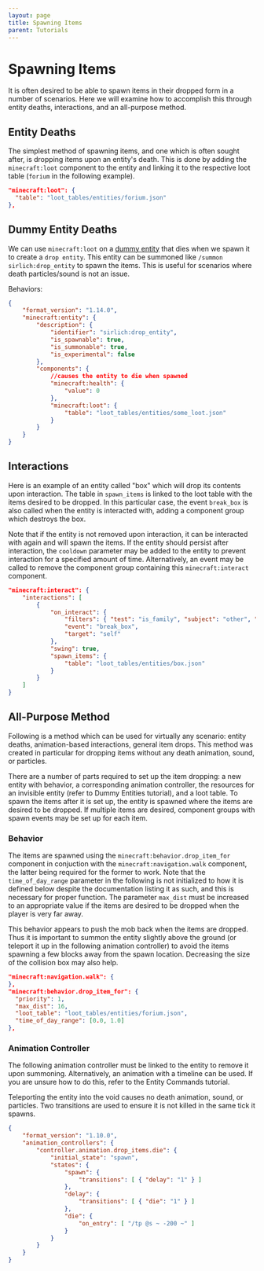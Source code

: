 ```yaml
---
layout: page
title: Spawning Items
parent: Tutorials
---
```


# Spawning Items

It is often desired to be able to spawn items in their dropped form in a number of scenarios. Here we will examine how to accomplish this through entity deaths, interactions, and an all-purpose method.

## Entity Deaths

The simplest method of spawning items, and one which is often sought after, is dropping items upon an entity's death. This is done by adding the `minecraft:loot` component to the entity and linking it to the respective loot table (`forium` in the following example).

```json
"minecraft:loot": {
  "table": "loot_tables/entities/forium.json"
},
```
## Dummy Entity Deaths

We can use `minecraft:loot` on a [dummy entity](https://wiki.bedrock.dev/tutorials/dummy_entities.html) that dies when we spawn it to create a `drop entity`. This entity can be summoned like `/summon sirlich:drop_entity` to spawn the items. This is useful for scenarios where death particles/sound is not an issue.

Behaviors:

```json
{
	"format_version": "1.14.0",
	"minecraft:entity": {
		"description": {
			"identifier": "sirlich:drop_entity",
			"is_spawnable": true,
			"is_summonable": true,
			"is_experimental": false
		},
		"components": {
			//causes the entity to die when spawned
			"minecraft:health": {
				"value": 0
			},
			"minecraft:loot": {
				"table": "loot_tables/entities/some_loot.json"
			}
		}
	}
}

```


## Interactions

Here is an example of an entity called "box" which will drop its contents upon interaction. The table in `spawn_items` is linked to the loot table with the items desired to be dropped. In this particular case, the event `break_box` is also called when the entity is interacted with, adding a component group which destroys the box.

Note that if the entity is not removed upon interaction, it can be interacted with again and will spawn the items. If the entity should persist after interaction, the `cooldown` parameter may be added to the entity to prevent interaction for a specified amount of time. Alternatively, an event may be called to remove the component group containing this `minecraft:interact` component.

```json
"minecraft:interact": {
	"interactions": [
		{
			"on_interact": {
				"filters": { "test": "is_family", "subject": "other", "value": "player" },
				"event": "break_box",
				"target": "self"
			},
			"swing": true,
			"spawn_items": {
				"table": "loot_tables/entities/box.json"
			}
		}
	]
}
```

## All-Purpose Method

Following is a method which can be used for virtually any scenario: entity deaths, animation-based interactions, general item drops. This method was created in particular for dropping items without any death animation, sound, or particles.

There are a number of parts required to set up the item dropping: a new entity with behavior, a corresponding animation controller, the resources for an invisible entity (refer to Dummy Entities tutorial), and a loot table. To spawn the items after it is set up, the entity is spawned where the items are desired to be dropped. If multiple items are desired, component groups with spawn events may be set up for each item.

### Behavior

The items are spawned using the `minecraft:behavior.drop_item_for` component in conjuction with the `minecraft:navigation.walk` component, the latter being required for the former to work. Note that the `time_of_day_range` parameter in the following is not initialized to how it is defined below despite the documentation listing it as such, and this is necessary for proper function. The parameter `max_dist` must be increased to an appropriate value if the items are desired to be dropped when the player is very far away.

This behavior appears to push the mob back when the items are dropped. Thus it is important to summon the entity slightly above the ground (or teleport it up in the following animation controller) to avoid the items spawning a few blocks away from the spawn location. Decreasing the size of the collision box may also help.

```json
"minecraft:navigation.walk": {
},
"minecraft:behavior.drop_item_for": {
  "priority": 1,
  "max_dist": 16,
  "loot_table": "loot_tables/entities/forium.json",
  "time_of_day_range": [0.0, 1.0]
},
```

### Animation Controller

The following animation controller must be linked to the entity to remove it upon summoning. Alternatively, an animation with a timeline can be used. If you are unsure how to do this, refer to the Entity Commands tutorial.

Teleporting the entity into the void causes no death animation, sound, or particles. Two transitions are used to ensure it is not killed in the same tick it spawns.

```json
{
	"format_version": "1.10.0",
	"animation_controllers": {
		"controller.animation.drop_items.die": {
			"initial_state": "spawn",
			"states": {
				"spawn": {
					"transitions": [ { "delay": "1" } ]
				},
				"delay": {
					"transitions": [ { "die": "1" } ]
				},
				"die": {
					"on_entry": [ "/tp @s ~ -200 ~" ]
				}
			}
		}
	}
}
```
